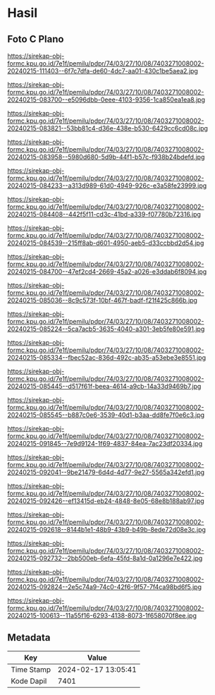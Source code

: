 # Hasil

## Foto C Plano

https://sirekap-obj-formc.kpu.go.id/7e1f/pemilu/pdpr/74/03/27/10/08/7403271008002-20240215-111403--6f7c7dfa-de60-4dc7-aa01-430c1be5aea2.jpg

https://sirekap-obj-formc.kpu.go.id/7e1f/pemilu/pdpr/74/03/27/10/08/7403271008002-20240215-083700--e5096dbb-0eee-4103-9356-1ca850ea1ea8.jpg

https://sirekap-obj-formc.kpu.go.id/7e1f/pemilu/pdpr/74/03/27/10/08/7403271008002-20240215-083821--53bb81c4-d36e-438e-b530-6429cc6cd08c.jpg

https://sirekap-obj-formc.kpu.go.id/7e1f/pemilu/pdpr/74/03/27/10/08/7403271008002-20240215-083958--5980d680-5d9b-44f1-b57c-f938b24bdefd.jpg

https://sirekap-obj-formc.kpu.go.id/7e1f/pemilu/pdpr/74/03/27/10/08/7403271008002-20240215-084233--a313d989-61d0-4949-926c-e3a58fe23999.jpg

https://sirekap-obj-formc.kpu.go.id/7e1f/pemilu/pdpr/74/03/27/10/08/7403271008002-20240215-084408--442f5f11-cd3c-41bd-a339-f07780b72316.jpg

https://sirekap-obj-formc.kpu.go.id/7e1f/pemilu/pdpr/74/03/27/10/08/7403271008002-20240215-084539--215ff8ab-d601-4950-aeb5-d33ccbbd2d54.jpg

https://sirekap-obj-formc.kpu.go.id/7e1f/pemilu/pdpr/74/03/27/10/08/7403271008002-20240215-084700--47ef2cd4-2669-45a2-a026-e3ddab6f8094.jpg

https://sirekap-obj-formc.kpu.go.id/7e1f/pemilu/pdpr/74/03/27/10/08/7403271008002-20240215-085036--8c9c573f-10bf-467f-badf-f21f425c866b.jpg

https://sirekap-obj-formc.kpu.go.id/7e1f/pemilu/pdpr/74/03/27/10/08/7403271008002-20240215-085224--5ca7acb5-3635-4040-a301-3eb5fe80e591.jpg

https://sirekap-obj-formc.kpu.go.id/7e1f/pemilu/pdpr/74/03/27/10/08/7403271008002-20240215-085334--fbec52ac-836d-492c-ab35-a53ebe3e8551.jpg

https://sirekap-obj-formc.kpu.go.id/7e1f/pemilu/pdpr/74/03/27/10/08/7403271008002-20240215-085445--d517f61f-beea-4614-a9cb-14a33d9469b7.jpg

https://sirekap-obj-formc.kpu.go.id/7e1f/pemilu/pdpr/74/03/27/10/08/7403271008002-20240215-085545--b887c0e6-3539-40d1-b3aa-dd8fe7f0e6c3.jpg

https://sirekap-obj-formc.kpu.go.id/7e1f/pemilu/pdpr/74/03/27/10/08/7403271008002-20240215-091845--7e9d9124-1f69-4837-84ea-7ac23df20334.jpg

https://sirekap-obj-formc.kpu.go.id/7e1f/pemilu/pdpr/74/03/27/10/08/7403271008002-20240215-092041--9be21479-6d4d-4d77-9e27-5565a342efd1.jpg

https://sirekap-obj-formc.kpu.go.id/7e1f/pemilu/pdpr/74/03/27/10/08/7403271008002-20240215-092426--ef13415d-eb24-4848-8e05-68e8b188ab97.jpg

https://sirekap-obj-formc.kpu.go.id/7e1f/pemilu/pdpr/74/03/27/10/08/7403271008002-20240215-092618--8144b1e1-48b9-43b9-b49b-8ede72d08e3c.jpg

https://sirekap-obj-formc.kpu.go.id/7e1f/pemilu/pdpr/74/03/27/10/08/7403271008002-20240215-092732--2bb500eb-6efa-45fd-8a1d-0a1296e7e422.jpg

https://sirekap-obj-formc.kpu.go.id/7e1f/pemilu/pdpr/74/03/27/10/08/7403271008002-20240215-092824--2e5c74a9-74c0-42f6-9f57-7f4ca98bd6f5.jpg

https://sirekap-obj-formc.kpu.go.id/7e1f/pemilu/pdpr/74/03/27/10/08/7403271008002-20240215-100613--11a55f16-6293-4138-8073-1f658070f8ee.jpg


## Metadata

| Key        | Value               |
| ---------- | ------------------- |
| Time Stamp | 2024-02-17 13:05:41 |
| Kode Dapil | 7401                |



